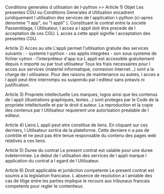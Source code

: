 Conditions generales d utilisation de I-python >>
Article 1) Objet
Les presentes CGU ou Conditions Generales d Utilisation encadrent juridiquement l utilisation des services de l application I-python (ci-apres denomme "l app", ou "l appli" ).
Constituant le contrat entre la societe Passemblage, l Utilisateur, l acces a l appli doit être precede de l acceptation de ces CGU. L acces a cette appli signifie l acceptation des presentes CGU.

Article 2) Acces au site
L’appli permet l'utilisation gratuite des services suivants :
    - systeme I-python
    - ces applis integrées
    - son sous systeme de fichier cytron
    - l'interpréteur d'app ica
L appli est accessible gratuitement depuis n importe ou par tout utilisateur  Tous les frais necessaires pour l acces aux services (materiel informatique, connexion Internet...) sont a la charge de l utilisateur.
Pour des raisons de maintenance ou autres, l acces a l appli peut être interrompu ou suspendu par l editeur sans preavis ni justification.

Article 3) Propriete intellectuelle
Les marques, logos ainsi que les contenus de l appli (illustrations graphiques, textes…) sont proteges par le Code de la propriete intellectuelle et par le droit d auteur.
La reproduction et la copie des contenus par l Utilisateur requierent une autorisation prealable de l editeur. 

Article 4) Liens 
L appli peut etre constitue de liens. En cliquant sur ces derniers, l Utilisateur sortira de la plateforme. Cette derniere n a pas de contrôle et ne peut pas être tenue responsable du contenu des pages web relatives a ces liens.

Article 5) Duree du contrat
Le present contrat est valable pour une duree indeterminee. Le debut de l utilisation des services de l appli marque l application du contrat a l egard de l Utilisateur.

Article 6) Droit applicable et juridiction competente
Le present contrat est soumis a la legislation francaise. L absence de resolution a l amiable des cas de litige entre les parties implique le recours aux tribunaux francais competents pour regler le contentieux.